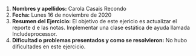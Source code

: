 1. **Nombres y apellidos:** Carola Casais Recondo
2. **Fecha:** Lunes 16 de noviembre de 2020
3. **Resumen del Ejercicio:**  El objetivo de este ejericio es actualizar el reporte d e las notas. Implementar una clase estática de ayuda llamada Includeprocessor.
4. **Dificultad o problemas presentados y como se resolvieron:** No hubo dificultades en este ejercicio.

